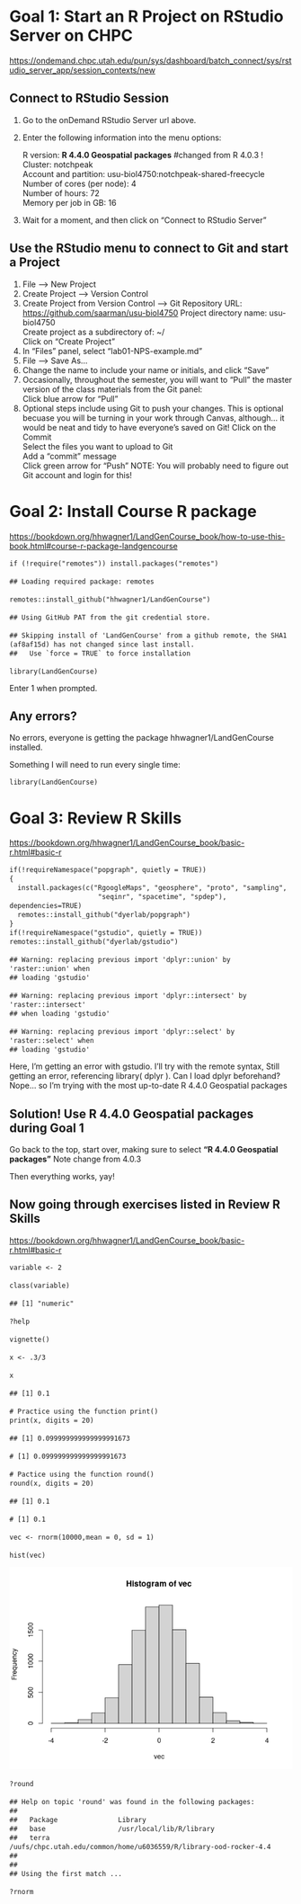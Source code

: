 # Goal 1: Start an R Project on RStudio Server on CHPC

<https://ondemand.chpc.utah.edu/pun/sys/dashboard/batch_connect/sys/rstudio_server_app/session_contexts/new>

## Connect to RStudio Session

1.  Go to the onDemand RStudio Server url above.

2.  Enter the following information into the menu options:

    R version: **R 4.4.0 Geospatial packages** \#changed from R 4.0.3
    !  
    Cluster: notchpeak  
    Account and partition: usu-biol4750:notchpeak-shared-freecycle  
    Number of cores (per node): 4  
    Number of hours: 72  
    Memory per job in GB: 16

3.  Wait for a moment, and then click on “Connect to RStudio Server”

## Use the RStudio menu to connect to Git and start a Project

1.  File –&gt; New Project  
2.  Create Project –&gt; Version Control
3.  Create Project from Version Control –&gt; Git Repository URL:
    <https://github.com/saarman/usu-biol4750> Project directory name:
    usu-biol4750  
    Create project as a subdirectory of: ~/  
    Click on “Create Project”  
4.  In “Files” panel, select “lab01-NPS-example.md”  
5.  File –&gt; Save As…  
6.  Change the name to include your name or initials, and click “Save”  
7.  Occasionally, throughout the semester, you will want to “Pull” the
    master version of the class materials from the Git panel:  
    Click blue arrow for “Pull”  
8.  Optional steps include using Git to push your changes. This is
    optional becuase you will be turning in your work through Canvas,
    although… it would be neat and tidy to have everyone’s saved on Git!
    Click on the Commit  
    Select the files you want to upload to Git  
    Add a “commit” message  
    Click green arrow for “Push” NOTE: You will probably need to figure
    out Git account and login for this!

# Goal 2: Install Course R package

<https://bookdown.org/hhwagner1/LandGenCourse_book/how-to-use-this-book.html#course-r-package-landgencourse>

    if (!require("remotes")) install.packages("remotes")

    ## Loading required package: remotes

    remotes::install_github("hhwagner1/LandGenCourse")

    ## Using GitHub PAT from the git credential store.

    ## Skipping install of 'LandGenCourse' from a github remote, the SHA1 (af8af15d) has not changed since last install.
    ##   Use `force = TRUE` to force installation

    library(LandGenCourse)

Enter 1 when prompted.

## Any errors?

No errors, everyone is getting the package hhwagner1/LandGenCourse
installed.

Something I will need to run every single time:

    library(LandGenCourse)

# Goal 3: Review R Skills

<https://bookdown.org/hhwagner1/LandGenCourse_book/basic-r.html#basic-r>

    if(!requireNamespace("popgraph", quietly = TRUE))
    {
      install.packages(c("RgoogleMaps", "geosphere", "proto", "sampling", 
                          "seqinr", "spacetime", "spdep"), dependencies=TRUE)
      remotes::install_github("dyerlab/popgraph")
    }
    if(!requireNamespace("gstudio", quietly = TRUE)) remotes::install_github("dyerlab/gstudio")

    ## Warning: replacing previous import 'dplyr::union' by 'raster::union' when
    ## loading 'gstudio'

    ## Warning: replacing previous import 'dplyr::intersect' by 'raster::intersect'
    ## when loading 'gstudio'

    ## Warning: replacing previous import 'dplyr::select' by 'raster::select' when
    ## loading 'gstudio'

Here, I’m getting an error with gstudio. I’ll try with the remote
syntax, Still getting an error, referencing library( dplyr ). Can I load
dplyr beforehand? Nope… so I’m trying with the most up-to-date R 4.4.0
Geospatial packages

## Solution! Use **R 4.4.0 Geospatial packages during Goal 1**

Go back to the top, start over, making sure to select **“R 4.4.0
Geospatial packages”** Note change from 4.0.3

Then everything works, yay!

## Now going through exercises listed in Review R Skills

<https://bookdown.org/hhwagner1/LandGenCourse_book/basic-r.html#basic-r>

    variable <- 2

    class(variable)

    ## [1] "numeric"

    ?help

    vignette()

    x <- .3/3

    x

    ## [1] 0.1

    # Practice using the function print()
    print(x, digits = 20)

    ## [1] 0.099999999999999991673

    # [1] 0.099999999999999991673

    # Pactice using the function round()
    round(x, digits = 20)

    ## [1] 0.1

    # [1] 0.1

    vec <- rnorm(10000,mean = 0, sd = 1)

    hist(vec)

![](lab01-NPS-example_files/figure-markdown_strict/unnamed-chunk-4-1.png)

    ?round

    ## Help on topic 'round' was found in the following packages:
    ## 
    ##   Package               Library
    ##   base                  /usr/local/lib/R/library
    ##   terra                 /uufs/chpc.utah.edu/common/home/u6036559/R/library-ood-rocker-4.4
    ## 
    ## 
    ## Using the first match ...

    ?rnorm
